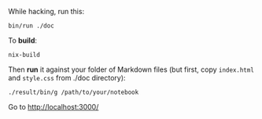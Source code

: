 While hacking, run this:

```
bin/run ./doc
```

To **build**:

```
nix-build
```

Then **run** it against your folder of Markdown files (but first, copy `index.html` and `style.css` from ./doc directory):

```
./result/bin/g /path/to/your/notebook 
```

Go to <http://localhost:3000/>
